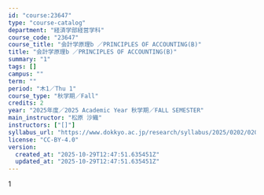 ```yaml
---
id: "course:23647"
type: "course-catalog"
department: "経済学部経営学科"
course_code: "23647"
course_title: "会計学原理b ／PRINCIPLES OF ACCOUNTING(B)"
title: "会計学原理b ／PRINCIPLES OF ACCOUNTING(B)"
summary: "1"
tags: []
campus: ""
term: ""
period: "木1／Thu 1"
course_type: "秋学期／Fall"
credits: 2
year: "2025年度／2025 Academic Year 秋学期／FALL SEMESTER"
main_instructor: "松原 沙織"
instructors: ["[]"]
syllabus_url: "https://www.dokkyo.ac.jp/research/syllabus/2025/0202/0202_23647_ja_JP.html"
license: "CC-BY-4.0"
version:
  created_at: "2025-10-29T12:47:51.635451Z"
  updated_at: "2025-10-29T12:47:51.635451Z"
---
```

1
